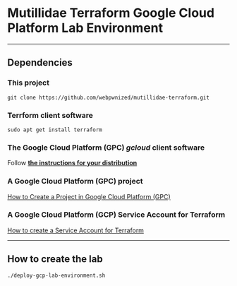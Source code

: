 # Mutillidae Terraform Google Cloud Platform Lab Environment

------------

## Dependencies

### This project
`git clone https://github.com/webpwnized/mutillidae-terraform.git`

### Terrform client software
`sudo apt get install terraform`

### The Google Cloud Platform (GPC) *gcloud* client software

Follow [**the instructions for your distribution**](https://cloud.google.com/sdk/docs/install#linux "the instructions for your distribution")

### A Google Cloud Platform (GPC) project

[How to Create a Project in Google Cloud Platform (GPC)](https://www.youtube.com/watch?v=qUgfKkeJ29Y "How to Create a Project in Google Cloud Platform (GPC)")

### A Google Cloud Platform (GCP) Service Account for Terraform

[How to create a Service Account for Terraform](https://www.youtube.com/watch?v=hMcVrKgX30w "How to create a Service Account for Terraform")

------------

## How to create the lab

`./deploy-gcp-lab-environment.sh`

